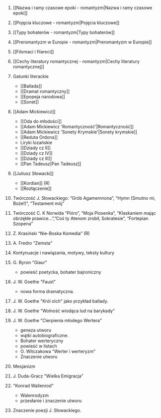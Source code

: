 1. [[Nazwa i ramy czasowe epoki - romantyzm|Nazwa i ramy czasowe epoki]]
2. [[Pojęcia kluczowe - romantyzm|Pojęcia kluczowe]]
3. [[Typy bohaterów - romantyzm|Typy bohaterów]]
4. [[Preromantyzm w Europie - romantyzm|Preromantyzm w Europie]]
5. [[Filomaci i filareci]]
6. [[Cechy literatury romantycznej - romantyzm|Cechy literatury romantycznej]]
7. Gatunki literackie
	- [[Ballada]]
	- [[Dramat romantyczny]]
	- [[Epopeja narodowa]]
	- [[Sonet]]
8. [[Adam Mickiewicz]]
	- [[Oda do młodości]]
	- [[Adam Mickiewicz 'Romantyczność'|Romantyczność]]
	- [[Adam Mickiewicz 'Sonety Krymskie'|Sonety krymskie]]
	- [[Reduta Ordona]]
	- Liryki lozańskie
	- [[Dziady cz II]]
	- [[Dziady cz IV]]
	- [[Dziady cz III]]
	- [[Pan Tadeusz|Pan Tadeusz]]
9. [[Juliusz Słowacki]]
	- [[Kordian]] (R)
	- [[Rozłączenie]]
10. Twórczość J. Słowackiego: “Grób Agamemnona”, “Hymn (Smutno mi, Boże!)”, “Testament mój”
11. Twórczość C. K Norwida “Pióro”, “Moja Piosenka”, “Klaskaniem mając obrzękłe prawice…”,”Coś ty Atenom zrobił, Sokratesie”, “Fortepian Szopena”
12. Z. Krasiński “Nie-Boska Komedia” (R)
13. A. Fredro “Zemsta”
16. Kontynuacje i nawiązania, motywy, teksty kultury

8.  G. Byron "Giaur" 
	- powieść poetycka, bohater bajroniczny
9. J. W. Goethe "Faust" 
	- nowa forma dramatyczna.
10. J. W. Goethe "Król olch" jako przykład ballady.
11. J. W. Goethe "Wolność wiodąca lud na barykady"
12. J. W. Goethe "Cierpienia młodego Wertera"
	- geneza utworu
	- wątki autobiograficzne.
	- Bohater werteryczny
	- powieść w listach
	- O. Witczakowa "Werter i werteryzm" 
	- Znaczenie utworu
13. Mesjanizm
14. J. Duda-Gracz "Wielka Emigracja"
15. "Konrad Wallenrod"
	- Walenrodyzm
	- przesłanie i znaczenie utworu
18. Znaczenie poezji J. Słowackiego.